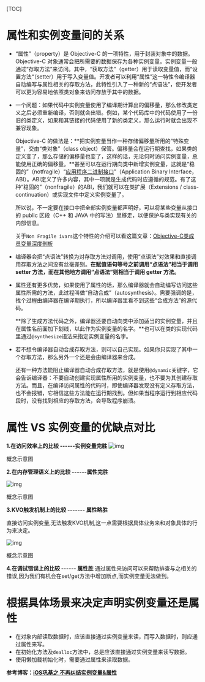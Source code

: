 [TOC]

# 属性和实例变量间的关系

- “属性”（property）是 Objective-C 的一项特性，用于封装对象中的数据。 Objective-C 对象通常会把所需要的数据保存为各种实例变量。实例变量一般通过“存取方法”来访问。其中，“获取方法”（getter）用于读取变量值，而“设置方法“（setter）用于写入变量值。开发者可以利用“属性”这一特性令编译器自动编写与属性相关的存取方法，此特性引入了一种新的“点语法”，使开发者可以更为容易地依照类对象来访问存放于其中的数据。

- 一个问题：如果代码中实例变量使用了编译期计算出的偏移量，那么修改类定义之后必须重新编译，否则就会出错。例如，某个代码库中的代码使用了一份旧的类定义，如果和其链接的代码使用了新的类定义，那么运行时就会出现不兼容现象。

   Objective-C 的做法是：**把实例变量当作一种存储偏移量所用的“特殊变量”，交由“类对象”（class object）保管。偏移量会在运行期查找，如果类的定义变了，那么存储的偏移量也变了，这样的话，无论何时访问实例变量，总能使用正确的偏移量。**甚至可以在运行期向类中新增实例变量，这就是“稳固的”（notfragile）“[应用程序二进制接口]([https://baike.baidu.com/item/%E5%BA%94%E7%94%A8%E7%A8%8B%E5%BA%8F%E4%BA%8C%E8%BF%9B%E5%88%B6%E6%8E%A5%E5%8F%A3/497638?fr=aladdin](https://baike.baidu.com/item/应用程序二进制接口/497638?fr=aladdin))”（Application Binary Interface， ABI）。ABI定义了许多内容，其中一项就是生成代码时应遵循的规范。有了这种“稳固的”（nonfragile）的ABI，我们就可以在类扩展（Extensions / class-continuation）或实现文件中定义实例变量了。

  所以说，不一定要在接口中把全部实例变量都声明好，可以将某些变量从接口的 public 区段（C++ 和 JAVA 中的写法）里移走，以便保护与类实现有关的内部信息。

  关于`Non Fragile ivars`这个特性的介绍可以看这篇文章：[Objective-C类成员变量深度剖析](http://quotation.github.io/objc/2015/05/21/objc-runtime-ivar-access.html)

- 编译器会把“点语法”转换为对存取方法对调用，使用“点语法”对效果和直接调用存取方法之间没有丝毫差别。**在赋值语句等号之前调用“点语法”相当于调用 setter 方法，而在其他地方调用“点语法”则相当于调用 getter 方法。**

- 属性还有更多优势，如果使用了属性的话，那么编译器就会自动编写访问这些属性所需的方法，此过程叫做“自动合成”（autosynthesis）。需要强调的是，找个过程由编译器在编译期执行，所以编译器里看不到这些“合成方法”的源代码。

  **除了生成方法代码之外，编译器还要自动向类中添加适当的实例变量，并且在属性名前面加下划线，以此作为实例变量的名字。**也可以在类的实现代码里通过`@synthesize`语法来指定实例变量的名字。

- 若不想令编译器自动合成存取方法，则可以自己实现。如果你只实现了其中一个存取方法，那么另外一个还是会由编译器来合成。

  还有一种方法能阻止编译器自动合成存取方法，就是使用`@dynamic`关键字，它会告诉编译器：不要自动创建实现属性所用的实例变量，也不要为其创建存取方法。而且，在编译访问属性的代码时，即使编译器发现没有定义存取方法，也不会报错，它相信这些方法能在运行期找到。但如果当程序运行到相应代码段时，没有找到相应的存取方法，会导致程序崩溃。

# 属性 VS 实例变量的优缺点对比

**1.在访问效率上的比较  ------实例变量完胜**
 ![img](https://upload-images.jianshu.io/upload_images/1481570-8dbb728c58ae2d30.jpeg)

概念示意图


**2.在内存管理语义上的比较 ------属性完胜**

![img](https://upload-images.jianshu.io/upload_images/1481570-05d24a6ba638bdfd.jpeg)

概念示意图

**3.KVO触发机制上的比较  -------   属性略胜**

直接访问实例变量,无法触发KVO机制,这一点需要根据具体业务来和对象具体的行为来决定。

![img](https://upload-images.jianshu.io/upload_images/1481570-c4463ea766407b4c.jpeg)

概念示意图

**4.在调试错误上的比较 ------ 属性胜**
 通过属性来访问可以来帮助排查与之相关的错误,因为我们有机会在set/get方法中增加断点,而实例变量无法做到。

# 根据具体场景来决定声明实例变量还是属性

- 在对象内部读取数据时，应该直接通过实例变量来读，而写入数据时，则应通过属性来写。
- 在初始化方法及`dealloc`方法中，总是应该直接通过实例变量来读写数据。
- 使用懒加载初始化时，需要通过属性来读取数据。



**参考博客：[iOS巩基之 不再纠结实例变量&属性](https://www.jianshu.com/p/74d669592349)**